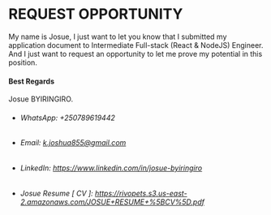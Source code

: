 # REQUEST OPPORTUNITY

My name is Josue, I just want to let you know that I submitted my application document to Intermediate Full-stack (React & NodeJS) Engineer. And I just want to request an opportunity to let me prove my potential in this position.


#### Best Regards
Josue BYIRINGIRO.

- ###### WhatsApp: +250789619442
- ###### Email: k.joshua855@gmail.com
- ###### LinkedIn: https://www.linkedin.com/in/josue-byiringiro
- ###### Josue Resume [ CV ]: https://rivopets.s3.us-east-2.amazonaws.com/JOSUE+RESUME+%5BCV%5D.pdf